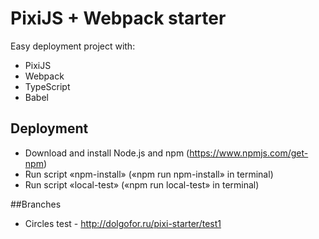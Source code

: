 # PixiJS + Webpack starter
Easy deployment project with:

* PixiJS
* Webpack
* TypeScript
* Babel

## Deployment
* Download and install Node.js and npm (https://www.npmjs.com/get-npm)
* Run script «npm-install» («npm run npm-install» in terminal)
* Run script «local-test» («npm run local-test» in terminal)

##Branches
* Circles test - http://dolgofor.ru/pixi-starter/test1